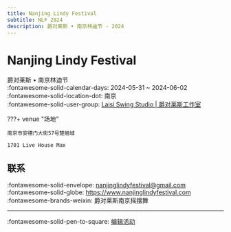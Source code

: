 ```yaml
---
title: Nanjing Lindy Festival
subtitle: NLF 2024
description: 爵对莱斯 • 南京林迪节 - 2024
---
```


# Nanjing Lindy Festival 

爵对莱斯 • 南京林迪节  
:fontawesome-solid-calendar-days: 2024-05-31 ~ 2024-06-02  
:fontawesome-solid-location-dot: 南京  
:fontawesome-solid-user-group: [Laisi Swing Studio | 爵对莱斯工作室](https://swing.kids/zh_CN/laisi-swing-studio)  


???+ venue "场地"

    南京市安德门大街57号楚翘城  
      
    1701 Live House Max  

## 联系

:fontawesome-solid-envelope: <nanjinglindyfestival@gmail.com>  
:fontawesome-solid-globe: <https://www.nanjinglindyfestival.com>  
:fontawesome-brands-weixin: 爵对莱斯南京摇摆舞  

---

:fontawesome-solid-pen-to-square: [编辑活动](https://github.com/swingdance/events/issues/new?assignees=&labels=update+event&projects=&template=03-update_entity.yml&title=Update%20Event%3A%202024%2Fzh_CN%20%E2%80%A2%20Nanjing%20Lindy%20Festival&region=zh_CN&year=2024&id=nanjing-lindy-festival-2024&name=Nanjing%20Lindy%20Festival&org_id=laisi-swing-studio)
